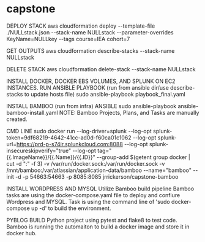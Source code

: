 # capstone

DEPLOY STACK
aws cloudformation deploy --template-file ./NULLstack.json --stack-name NULLstack --parameter-overrides KeyName=NULLkey --tags course=IEA cohort=7

GET OUTPUTS
aws cloudformation describe-stacks --stack-name NULLstack

DELETE STACK
aws cloudformation delete-stack --stack-name NULLstack

INSTALL DOCKER, DOCKER EBS VOLUMES, AND SPLUNK ON EC2 INSTANCES. 
RUN ANSIBLE PLAYBOOK (run from ansible dir/use describe-stacks to update hosts file) 
sudo ansible-playbook playbook_final.yaml

INSTALL BAMBOO (run from infra)
ANSIBLE
sudo ansible-playbook ansible-bamboo-install.yaml
NOTE: Bamboo Projects, Plans, and Tasks are manually created.

CMD LINE
sudo docker run --log-driver=splunk --log-opt splunk-token=9df68219-4642-41cc-ad0d-f60ca01c1062 --log-opt splunk-url=https://prd-p-s74ir.splunkcloud.com:8088 --log-opt splunk-insecureskipverify="true" --log-opt tag="{{.ImageName}}/{{.Name}}/{{.ID}}" --group-add $(getent group docker | cut -d ":" -f 3) -v /var/run/docker.sock:/var/run/docker.sock -v /mnt/bamboo:/var/atlassian/application-data/bamboo --name="bamboo" --init -d -p 54663:54663 -p 8085:8085 jrrickerson/capstone-bamboo

INSTALL WORDPRESS AND MYSQL
Utilize Bamboo build pipeline
Bamboo tasks are using the docker-compose.yaml file to deploy and confiure Wordpress and MYSQL.
Task is using the command line of 'sudo docker-compose up -d' to build the environment.

PYBLOG BUILD
Python project using pytest and flake8 to test code.
Bamboo is running the automaiton to build a docker image and store it in docker hub.